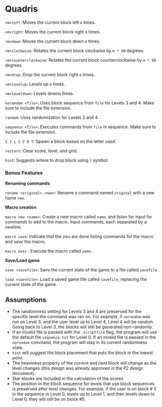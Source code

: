 # Quadris

`<m>left`: Moves the current block left `m` times.

`<m>right`: Moves the current block right `m` times.

`<m>down`: Moves the current block down `m` times.

`<m>clockwise`: Rotates the current block clockwise by `m * 90` degrees.

`<m>counterclockwise`: Rotates the current block counterclockwise by `m * 90` degrees.

`<m>drop`: Drop the current block right `m` times.

`<m>levelup`: Levels up `m` times.

`<m>leveldown`: Levels down`m` times.

`norandom <file>`: Uses block sequence from `file` for Levels 3 and 4. Make sure to include the file extension.

`random`: Uses randomization for Levels 3 and 4.

`sequence <file>`: Executes commands from `file` in sequence. Make sure to include the file extension.

`I J L S Z O T`: Spawn a block based on the letter used.

`restart`: Clear score, level, and grid.

`hint`: Suggests where to drop block using `?` symbol.

### Bonus Features

**Renaming commands**

`rename <original> <new>`: Rename a command named `original` with a new name `new`.

**Macro creation**

`macro new <name>`: Create a new macro called `name`, and listen for input for commands to add to the macro. Input commands, each separated by a newline.

`macro save`: Indicate that the you are done listing commands for the macro and save the macro.

`macro exec` <name>: Execute the macro called `name`.

**Save/Load game** 

`save <savefile>`: Save the current state of the game to a file called `savefile`

`load <savefile>`: Load a saved game file called `savefile`, replacing the current state of the game.

## Assumptions
- The randomness setting for Levels 3 and 4 are preserved for the specific level the command was ran on. For example, if `norandom` was run on Level 3, and the user level up to Level 4, Level 4 will be random. Going back to Level 3, the blocks will still be generated non-randomly.
- If an invalid file is passed with the `-scriptfile` flag, the program will use the default file `sequence.txt` for Level 0. If an invalid file is passed in the `norandom` command, the program will stay in its current randomness state.
- `hint` will suggest the block placement that puts the block in the lowest point.
- The heaviness property of the current and next block will change as the level changes (this design was already approved in the P2 design document)
- Star blocks are included in the calculation of the scores
- The position in the block sequence for levels that use block sequences is preserved after level changes. For example, if the user is on block # 5 in the sequence in Level 0, levels up to Level 1, and then levels down to Level 0, they will still be on block #5.
